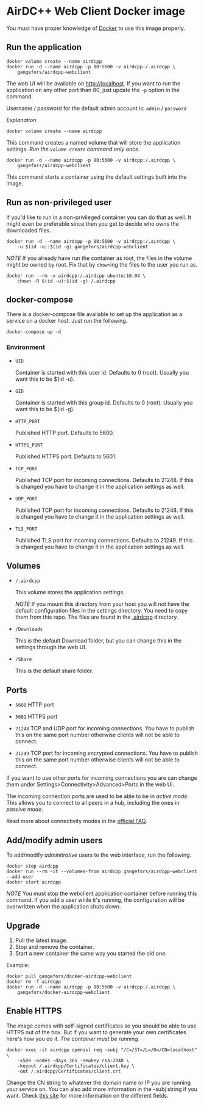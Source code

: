AirDC++ Web Client Docker image
===============================

You must have proper knowledge of [Docker] to use this image properly.

Run the application
-------------------

    docker volume create --name airdcpp
    docker run -d --name airdcpp -p 80:5600 -v airdcpp:/.airdcpp \
        gangefors/airdcpp-webclient

The web UI will be available on [http://localhost].
If you want to run the application on any other port than 80, just update
the `-p` option in the command.

Username / password for the default admin account is: `admin` / `password`

_Explanation_

    docker volume create --name airdcpp

This command creates a named volume that will store the application settings.
_Run the `volume create` command only once._

    docker run -d --name airdcpp -p 80:5600 -v airdcpp:/.airdcpp \ 
        gangefors/airdcpp-webclient

This command starts a container using the default settings built into the
image.


Run as non-privileged user
--------------------------

If you'd like to run in a non-privileged container you can do that as well.
It might even be preferable since then you get to decide who owns the
downloaded files.

    docker run -d --name airdcpp -p 80:5600 -v airdcpp:/.airdcpp \
        -u $(id -u):$(id -g) gangefors/airdcpp-webclient

_NOTE_
If you already have run the container as root, the files in the volume might
be owned by root. Fix that by `chown`ing the files to the user you run as.

    docker run --rm -v airdcpp:/.airdcpp ubuntu:16.04 \
        chown -R $(id -u):$(id -g) /.airdcpp


docker-compose
--------------

There is a docker-compose file available to set up the application as a
service on a docker host. Just run the following.

    docker-compose up -d

### Environment

- `UID`

  Container is started with this user id. Defaults to 0 (root).
  Usually you want this to be $(id -u).

- `GID`

  Container is started with this group id. Defaults to 0 (root).
  Usually you want this to be $(id -g).

- `HTTP_PORT`

  Published HTTP port. Defaults to 5600.

- `HTTPS_PORT`

  Published HTTPS port. Defaults to 5601.

- `TCP_PORT`

  Published TCP port for incoming connections. Defaults to 21248. If this is
  changed you have to change it in the application settings as well.

- `UDP_PORT`

  Published TCP port for incoming connections. Defaults to 21248. If this is
  changed you have to change it in the application settings as well.

- `TLS_PORT`

  Published TLS port for incoming connections. Defaults to 21249. If this is
  changed you have to change it in the application settings as well.

Volumes
-------

- `/.airdcpp`

  This volume stores the application settings.

  *NOTE*
  If you mount this directory from your host you will not have the default
  configuration files in the settings directory. You need to copy them from
  this repo. The files are found in the [.airdcpp] directory.

- `/Downloads`

  This is the default Download folder, but you can change this in the
  settings through the web UI.

- `/Share`

  This is the default share folder.


Ports
-----

- `5600` HTTP port

- `5601` HTTPS port

- `21248` TCP and UDP port for incoming connections. You have to publish this
  on the same port number otherwise clients will not be able to connect.

- `21249` TCP port for incoming encrypted connections. You have to publish this
  on the same port number otherwise clients will not be able to connect.

If you want to use other ports for incoming connections you are can change
them under Settings>Connectivity>Advanced>Ports in the web UI.

The incoming connection ports are used to be able to be in *active mode*. This
allows you to connect to all peers in a hub, including the ones in *passive mode*.

Read more about connectivity modes in the [official FAQ][conn_faq].


Add/modify admin users
----------------------

To add/modify _adminitrative_ users to the web interface, run the following.

    docker stop airdcpp
    docker run --rm -it --volumes-from airdcpp gangefors/airdcpp-webclient --add-user
    docker start airdcpp

_NOTE_ You must stop the webclient application container before running this
command. If you add a user while it's running, the configuration will be
overwritten when the application shuts down.


Upgrade
-------

1. Pull the latest image.
2. Stop and remove the container.
3. Start a new container the same way you started the old one.

Example:

    docker pull gangefors/docker-airdcpp-webclient
    docker rm -f airdcpp
    docker run -d --name airdcpp -p 80:5600 -v airdcpp:/.airdcpp \
        gangefors/docker-airdcpp-webclient


Enable HTTPS
------------

The image comes with self-signed certificates so you should be able to use
HTTPS out of the box. But if you want to generate your own certificates here's
how you do it. _The container must be running._

    docker exec -it airdcpp openssl req -subj "/C=/ST=/L=/O=/CN=localhost" \
        -x509 -nodes -days 365 -newkey rsa:2048 \
        -keyout /.airdcpp/Certificates/client.key \
        -out /.airdcpp/Certificates/client.crt

Change the CN string to whatever the domain name or IP you are running your
service on. You can also add more information in the -subj string if you want.
Check [this site][certs] for more information on the different fields.


[docker]: https://docs.docker.com/learn/
[http://localhost]: http://localhost
[.airdcpp]: .airdcpp
[conn_faq]: http://dcplusplus.sourceforge.net/webhelp/faq_connection.html
[certs]: http://www.shellhacks.com/en/HowTo-Create-CSR-using-OpenSSL-Without-Prompt-Non-Interactive
